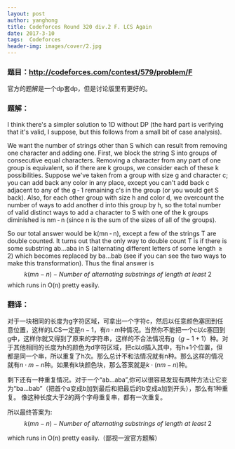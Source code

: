 ```yaml
---
layout: post
author: yanghong
title: Codeforces Round 320 div.2 F. LCS Again
date: 2017-3-10
tags:  Codeforces
header-img: images/cover/2.jpg
---
```



### 题目：http://codeforces.com/contest/579/problem/F

官方的题解是一个dp套dp，但是讨论版里有更好的。

<!--more-->

### 题解：
I think there's a simpler solution to 1D without DP (the hard part is verifying that it's valid, I suppose, but this follows from a small bit of case analysis).

We want the number of strings other than S which can result from removing one character and adding one. First, we block the string S into groups of consecutive equal characters. Removing a character from any part of one group is equivalent, so if there are k groups, we consider each of these k possibilities. Suppose we've taken from a group with size g and character c; you can add back any color in any place, except you can't add back c adjacent to any of the g - 1 remaining c's in the group (or you would get S back). Also, for each other group with size h and color d, we overcount the number of ways to add another d into this group by h, so the total number of valid distinct ways to add a character to S with one of the k groups diminished is nm - n (since n is the sum of the sizes of all of the groups).

So our total answer would be k(mn - n), except a few of the strings T are double counted. It turns out that the only way to double count T is if there is some substring ab...aba in S (alternating different letters of some length  ≥ 2) which becomes replaced by ba...bab (see if you can see the two ways to make this transformation). Thus the final answer is
$$k(mn-n)-Number\ of\ alternating\ substrings\ of\ length\ at\ least\ 2$$
which runs in O(n) pretty easily.

### 翻译：

对于一块相同的长度为g字符区域，可拿出一个字符c，然后以任意颜色塞回到任意位置，这样的LCS一定是$n-1$，有$n \cdot m$种情况。当然你不能把一个c以c塞回到g中，这样你就又得到了原来的字符串，这样的不合法情况有g（$g-1+1$）种。对于其他相同的长度为h的颜色为d字符区域，把c以d插入其中，有h+1个位置，但都是同一个串，所以重复了h次。那么总计不和法情况就有n种。那么这样的情况就有$n\cdot m-n$种。如果有k块颜色块，那么答案就是$k \cdot (nm-n)$种。

剩下还有一种重复情况。对于一个“ab...aba”,你可以很容易发现有两种方法让它变为“ba...bab”（把首个a变成b加到最后和把最后的b变成a加到开头），那么有1种重复。
像这种长度大于2的两个字母重复串，都有一次重复。

所以最终答案为:
$$k(mn-n)-Number\ of\ alternating\ substrings\ of\ length\ at\ least\ 2$$

which runs in O(n) pretty easily.（鄙视一波官方题解）